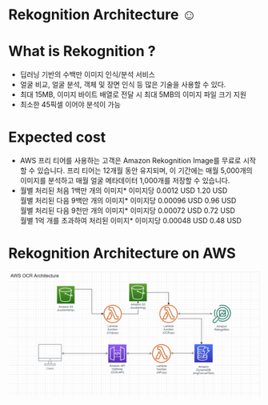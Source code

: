 # Rekognition Architecture :relaxed:

# What is Rekognition ? 
- 딥러닝 기반의 수백만 이미지 인식/분석 서비스
- 얼굴 비교, 얼굴 분석, 객체 및 장면 인식 등 많은 기술을 사용할 수 있다.
- 최대 15MB, 이미지 바이트 배열로 전달 시 최대 5MB의 이미지 파일 크기 지원
- 최소한 45픽셀 이어야 분석이 가능

# Expected cost
- AWS 프리 티어를 사용하는 고객은 Amazon Rekognition Image를 무료로 시작할 수 있습니다.  프리 티어는 12개월 동안 유지되며, 이 기간에는 매월 5,000개의 이미지를 분석하고 매월 얼굴 메타데이터 1,000개를 저장할 수 있습니다.
- 월별 처리된 처음 1백만 개의 이미지*	이미지당 0.0012 USD	1.20 USD  
  월별 처리된 다음 9백만 개의 이미지*	이미지당 0.00096 USD	0.96 USD  
  월별 처리된 다음 9천만 개의 이미지*	이미지당 0.00072 USD	0.72 USD  
  월별 1억 개를 초과하여 처리된 이미지*	이미지당 0.00048 USD	0.48 USD  

# Rekognition Architecture on AWS

![](./image/aws.PNG)
